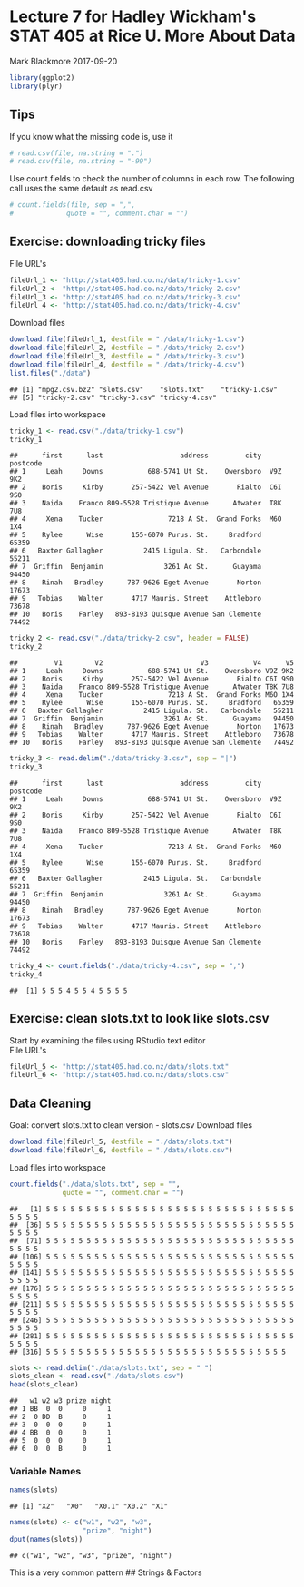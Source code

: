Lecture 7 for Hadley Wickham's STAT 405 at Rice U. More About Data
================
Mark Blackmore
2017-09-20

``` r
library(ggplot2)
library(plyr)
```

Tips
----

If you know what the missing code is, use it

``` r
# read.csv(file, na.string = ".")
# read.csv(file, na.string = "-99")
```

Use count.fields to check the number of columns in each row. The following call uses the same default as read.csv

``` r
# count.fields(file, sep = ",",
#             quote = "", comment.char = "")
```

Exercise: downloading tricky files
----------------------------------

File URL's

``` r
fileUrl_1 <- "http://stat405.had.co.nz/data/tricky-1.csv"
fileUrl_2 <- "http://stat405.had.co.nz/data/tricky-2.csv"
fileUrl_3 <- "http://stat405.had.co.nz/data/tricky-3.csv"
fileUrl_4 <- "http://stat405.had.co.nz/data/tricky-4.csv"
```

Download files

``` r
download.file(fileUrl_1, destfile = "./data/tricky-1.csv")
download.file(fileUrl_2, destfile = "./data/tricky-2.csv")
download.file(fileUrl_3, destfile = "./data/tricky-3.csv")
download.file(fileUrl_4, destfile = "./data/tricky-4.csv")
list.files("./data")
```

    ## [1] "mpg2.csv.bz2" "slots.csv"    "slots.txt"    "tricky-1.csv"
    ## [5] "tricky-2.csv" "tricky-3.csv" "tricky-4.csv"

Load files into workspace

``` r
tricky_1 <- read.csv("./data/tricky-1.csv")
tricky_1
```

    ##      first      last                   address         city postcode
    ## 1     Leah     Downs           688-5741 Ut St.    Owensboro  V9Z 9K2
    ## 2    Boris     Kirby       257-5422 Vel Avenue       Rialto  C6I 9S0
    ## 3    Naida    Franco 809-5528 Tristique Avenue      Atwater  T8K 7U8
    ## 4     Xena    Tucker                7218 A St.  Grand Forks  M6O 1X4
    ## 5    Rylee      Wise       155-6070 Purus. St.     Bradford    65359
    ## 6   Baxter Gallagher          2415 Ligula. St.   Carbondale    55211
    ## 7  Griffin  Benjamin               3261 Ac St.      Guayama    94450
    ## 8    Rinah   Bradley      787-9626 Eget Avenue       Norton    17673
    ## 9   Tobias    Walter       4717 Mauris. Street    Attleboro    73678
    ## 10   Boris    Farley   893-8193 Quisque Avenue San Clemente    74492

``` r
tricky_2 <- read.csv("./data/tricky-2.csv", header = FALSE)
tricky_2
```

    ##         V1        V2                        V3           V4      V5
    ## 1     Leah     Downs           688-5741 Ut St.    Owensboro V9Z 9K2
    ## 2    Boris     Kirby       257-5422 Vel Avenue       Rialto C6I 9S0
    ## 3    Naida    Franco 809-5528 Tristique Avenue      Atwater T8K 7U8
    ## 4     Xena    Tucker                7218 A St.  Grand Forks M6O 1X4
    ## 5    Rylee      Wise       155-6070 Purus. St.     Bradford   65359
    ## 6   Baxter Gallagher          2415 Ligula. St.   Carbondale   55211
    ## 7  Griffin  Benjamin               3261 Ac St.      Guayama   94450
    ## 8    Rinah   Bradley      787-9626 Eget Avenue       Norton   17673
    ## 9   Tobias    Walter       4717 Mauris. Street    Attleboro   73678
    ## 10   Boris    Farley   893-8193 Quisque Avenue San Clemente   74492

``` r
tricky_3 <- read.delim("./data/tricky-3.csv", sep = "|")
tricky_3
```

    ##      first      last                   address         city postcode
    ## 1     Leah     Downs           688-5741 Ut St.    Owensboro  V9Z 9K2
    ## 2    Boris     Kirby       257-5422 Vel Avenue       Rialto  C6I 9S0
    ## 3    Naida    Franco 809-5528 Tristique Avenue      Atwater  T8K 7U8
    ## 4     Xena    Tucker                7218 A St.  Grand Forks  M6O 1X4
    ## 5    Rylee      Wise       155-6070 Purus. St.     Bradford    65359
    ## 6   Baxter Gallagher          2415 Ligula. St.   Carbondale    55211
    ## 7  Griffin  Benjamin               3261 Ac St.      Guayama    94450
    ## 8    Rinah   Bradley      787-9626 Eget Avenue       Norton    17673
    ## 9   Tobias    Walter       4717 Mauris. Street    Attleboro    73678
    ## 10   Boris    Farley   893-8193 Quisque Avenue San Clemente    74492

``` r
tricky_4 <- count.fields("./data/tricky-4.csv", sep = ",")
tricky_4
```

    ##  [1] 5 5 5 4 5 5 4 5 5 5 5

Exercise: clean slots.txt to look like slots.csv
------------------------------------------------

Start by examining the files using RStudio text editor
<br> File URL's

``` r
fileUrl_5 <- "http://stat405.had.co.nz/data/slots.txt"
fileUrl_6 <- "http://stat405.had.co.nz/data/slots.csv"
```

Data Cleaning
-------------

Goal: convert slots.txt to clean version - slots.csv Download files

``` r
download.file(fileUrl_5, destfile = "./data/slots.txt")
download.file(fileUrl_6, destfile = "./data/slots.csv")
```

Load files into workspace

``` r
count.fields("./data/slots.txt", sep = "",
             quote = "", comment.char = "")
```

    ##   [1] 5 5 5 5 5 5 5 5 5 5 5 5 5 5 5 5 5 5 5 5 5 5 5 5 5 5 5 5 5 5 5 5 5 5 5
    ##  [36] 5 5 5 5 5 5 5 5 5 5 5 5 5 5 5 5 5 5 5 5 5 5 5 5 5 5 5 5 5 5 5 5 5 5 5
    ##  [71] 5 5 5 5 5 5 5 5 5 5 5 5 5 5 5 5 5 5 5 5 5 5 5 5 5 5 5 5 5 5 5 5 5 5 5
    ## [106] 5 5 5 5 5 5 5 5 5 5 5 5 5 5 5 5 5 5 5 5 5 5 5 5 5 5 5 5 5 5 5 5 5 5 5
    ## [141] 5 5 5 5 5 5 5 5 5 5 5 5 5 5 5 5 5 5 5 5 5 5 5 5 5 5 5 5 5 5 5 5 5 5 5
    ## [176] 5 5 5 5 5 5 5 5 5 5 5 5 5 5 5 5 5 5 5 5 5 5 5 5 5 5 5 5 5 5 5 5 5 5 5
    ## [211] 5 5 5 5 5 5 5 5 5 5 5 5 5 5 5 5 5 5 5 5 5 5 5 5 5 5 5 5 5 5 5 5 5 5 5
    ## [246] 5 5 5 5 5 5 5 5 5 5 5 5 5 5 5 5 5 5 5 5 5 5 5 5 5 5 5 5 5 5 5 5 5 5 5
    ## [281] 5 5 5 5 5 5 5 5 5 5 5 5 5 5 5 5 5 5 5 5 5 5 5 5 5 5 5 5 5 5 5 5 5 5 5
    ## [316] 5 5 5 5 5 5 5 5 5 5 5 5 5 5 5 5 5 5 5 5 5 5 5 5 5 5 5 5 5 5

``` r
slots <- read.delim("./data/slots.txt", sep = " ")
slots_clean <- read.csv("./data/slots.csv")
head(slots_clean)
```

    ##   w1 w2 w3 prize night
    ## 1 BB  0  0     0     1
    ## 2  0 DD  B     0     1
    ## 3  0  0  0     0     1
    ## 4 BB  0  0     0     1
    ## 5  0  0  0     0     1
    ## 6  0  0  B     0     1

### Variable Names

``` r
names(slots)
```

    ## [1] "X2"   "X0"   "X0.1" "X0.2" "X1"

``` r
names(slots) <- c("w1", "w2", "w3",
                  "prize", "night")
dput(names(slots))
```

    ## c("w1", "w2", "w3", "prize", "night")

This is a very common pattern \#\# Strings & Factors
